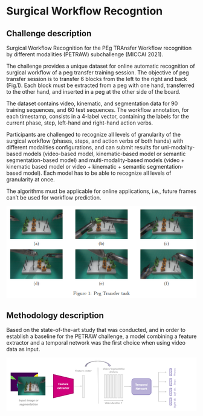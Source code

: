# Surgical Workflow Recogntion
## Challenge description

Surgical Workflow Recognition for the PEg TRAnsfer Workflow recognition by different modalities (PETRAW) subchallenge (MICCAI 2021).

The challenge provides a unique dataset for online automatic recognition of surgical workflow
of a peg transfer training session. The objective of peg transfer session is to transfer 6 blocks from the left to the right and back (Fig.1). Each block must be extracted from a peg with one hand, transferred to the other hand, and inserted in a peg at the other side of the board.

The dataset contains video, kinematic, and segmentation data for 90 training sequences, and 60 test sequences. The workflow annotation, for each timestamp, consists in a 4-label vector, containing the labels for the current phase, step, left-hand and right-hand action verbs.

Participants are challenged to recognize all levels of granularity of the surgical workflow (phases, steps, and action verbs of both hands) with different modalities configurations, and can submit results for uni-modality-based models (video-based model, kinematic-based model or semantic segmentation-based model) and multi-modality-based models (video + kinematic based model or video + kinematic + semantic segmentation-based model). Each model has to be able to recognize all levels of granularity at once.

The algorithms must be applicable for online applications, i.e., future frames can’t be used for workflow prediction.

![alt text](https://github.com/Michakun/Surgical-Workflow-Recogntion/blob/master/Images/PETRAW.PNG)

## Methodology description

Based on the state-of-the-art study that was conducted, and in order to establish a baseline for the PETRAW challenge, a model combining a feature extractor and a temporal network was the first choice when using video data as input.

![alt text](https://github.com/Michakun/Surgical-Workflow-Recogntion/blob/master/Images/Architecture.PNG?raw=true)
